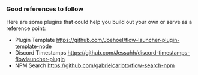 ### Good references to follow

Here are some plugins that could help you build out your own or serve as a reference point:
- Plugin Template https://github.com/Joehoel/flow-launcher-plugin-template-node
- Discord Timestamps https://github.com/Jessuhh/discord-timestamps-flowlauncher-plugin
- NPM Search https://github.com/gabrielcarloto/flow-search-npm
